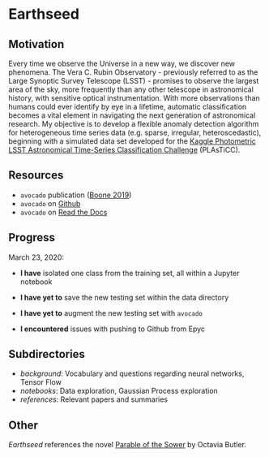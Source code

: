 # Earthseed

## Motivation
Every time we observe the Universe in a new way, we discover new phenomena. The Vera C. Rubin Observatory - previously referred to as the Large Synoptic Survey Telescope (LSST) - promises to observe the largest area of the sky, more frequently than any other telescope in astronomical history, with sensitive optical instrumentation. With more observations than humans could ever identify by eye in a lifetime, automatic classification becomes a vital element in navigating the next generation of astronomical research. My objective is to develop a flexible anomaly detection algorithm for heterogeneous time series data (e.g. sparse, irregular, heteroscedastic), beginning with a simulated data set developed for the [Kaggle Photometric LSST Astronomical Time-Series Classification Challenge](https://www.kaggle.com/c/PLAsTiCC-2018) (PLAsTiCC). 

## Resources
- `avocado` publication ([Boone 2019](https://arxiv.org/pdf/1907.04690.pdf))
- `avocado` on [Github](https://github.com/kboone/avocado)
- `avocado` on [Read the Docs](https://avocado-classifier.readthedocs.io/en/latest/)

## Progress
March 23, 2020:
- **I have** isolated one class from the training set, all within a Jupyter notebook
- **I have yet to** save the new testing set within the data directory
- **I have yet to** augment the new testing set with `avocado`

- **I encountered** issues with pushing to Github from Epyc

## Subdirectories
- *background*: Vocabulary and questions regarding neural networks, Tensor Flow
- *notebooks*: Data exploration, Gaussian Process exploration
- *references*: Relevant papers and summaries

## Other
*Earthseed* references the novel [Parable of the Sower](https://en.wikipedia.org/wiki/Parable_of_the_Sower_(novel)) by Octavia Butler.

